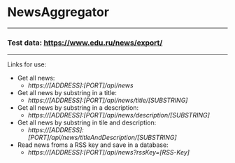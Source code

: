 # NewsAggregator
---
### Test data: https://www.edu.ru/news/export/
---
Links for use:
- Get all news:
  - *https://[ADDRESS]:[PORT]/api/news*
- Get all news by substring in a title:
  - *https://[ADDRESS]:[PORT]/api/news/title/[SUBSTRING]*
- Get all news by substring in a description:
  - *https://[ADDRESS]:[PORT]/api/news/description/[SUBSTRING]*
- Get all news by substring in tile and description:
  - *https://[ADDRESS]:[PORT]/api/news/titleAndDescription/[SUBSTRING]*
- Read news froms a RSS key and save in a database:
  - *https://[ADDRESS]:[PORT]/api/news?rssKey=[RSS-Key]*
